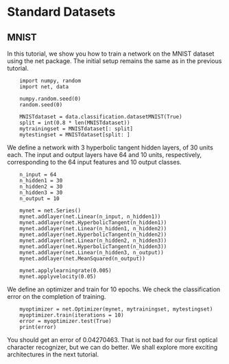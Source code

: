 # Standard Datasets

## MNIST

In this tutorial, we show you how to train a network on the MNIST dataset using
the net package. The initial setup remains the same as in the previous tutorial.

		import numpy, random
		import net, data

		numpy.random.seed(0)
		random.seed(0)

		MNISTdataset = data.classification.datasetMNIST(True)
		split = int(0.8 * len(MNISTdataset))
		mytrainingset = MNISTdataset[: split]
		mytestingset = MNISTdataset[split: ]

We define a network with 3 hyperbolic tangent hidden layers, of 30 units each.
The input and output layers have 64 and 10 units, respectively, corresponding
to the 64 input features and 10 output classes.

		n_input = 64
		n_hidden1 = 30
		n_hidden2 = 30
		n_hidden3 = 30
		n_output = 10

		mynet = net.Series()
		mynet.addlayer(net.Linear(n_input, n_hidden1))
		mynet.addlayer(net.HyperbolicTangent(n_hidden1))
		mynet.addlayer(net.Linear(n_hidden1, n_hidden2))
		mynet.addlayer(net.HyperbolicTangent(n_hidden2))
		mynet.addlayer(net.Linear(n_hidden2, n_hidden3))
		mynet.addlayer(net.HyperbolicTangent(n_hidden3))
		mynet.addlayer(net.Linear(n_hidden3, n_output))
		mynet.addlayer(net.MeanSquared(n_output))

		mynet.applylearningrate(0.005)
		mynet.applyvelocity(0.05)

We define an optimizer and train for 10 epochs. We check the classification
error on the completion of training.

		myoptimizer = net.Optimizer(mynet, mytrainingset, mytestingset)
		myoptimizer.train(iterations = 10)
		error = myoptimizer.test(True)
		print(error)

You should get an error of 0.04270463. That is not bad for our first optical
character recognizer, but we can do better. We shall explore more exciting
architectures in the next tutorial.
